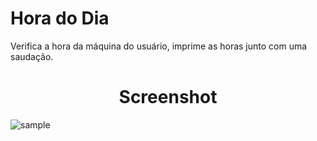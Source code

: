 # Hora do Dia
<p> Verifica a hora da máquina do usuário,
imprime as horas junto com uma saudação.

<p>

<h1 align='center'>Screenshot</h1>
<img id='image' scr='./screenshots/sample.png' alt='sample'>  
